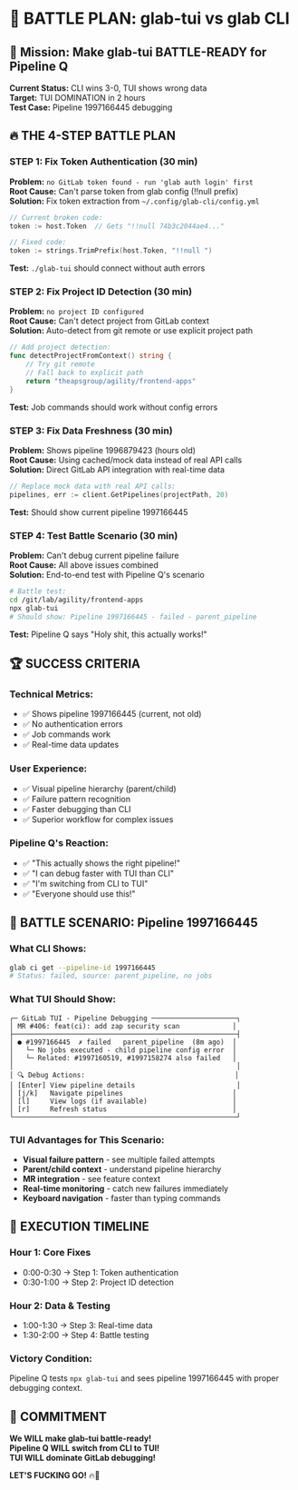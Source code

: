 # 🥊 BATTLE PLAN: glab-tui vs glab CLI

## 🎯 Mission: Make glab-tui BATTLE-READY for Pipeline Q

**Current Status:** CLI wins 3-0, TUI shows wrong data  
**Target:** TUI DOMINATION in 2 hours  
**Test Case:** Pipeline 1997166445 debugging

## 🔥 THE 4-STEP BATTLE PLAN

### **STEP 1: Fix Token Authentication (30 min)**
**Problem:** `no GitLab token found - run 'glab auth login' first`  
**Root Cause:** Can't parse token from glab config (!!null prefix)  
**Solution:** Fix token extraction from `~/.config/glab-cli/config.yml`

```go
// Current broken code:
token := host.Token  // Gets "!!null 74b3c2044ae4..."

// Fixed code:
token := strings.TrimPrefix(host.Token, "!!null ")
```

**Test:** `./glab-tui` should connect without auth errors

### **STEP 2: Fix Project ID Detection (30 min)**
**Problem:** `no project ID configured`  
**Root Cause:** Can't detect project from GitLab context  
**Solution:** Auto-detect from git remote or use explicit project path

```go
// Add project detection:
func detectProjectFromContext() string {
    // Try git remote
    // Fall back to explicit path
    return "theapsgroup/agility/frontend-apps"
}
```

**Test:** Job commands should work without config errors

### **STEP 3: Fix Data Freshness (30 min)**
**Problem:** Shows pipeline 1996879423 (hours old)  
**Root Cause:** Using cached/mock data instead of real API calls  
**Solution:** Direct GitLab API integration with real-time data

```go
// Replace mock data with real API calls:
pipelines, err := client.GetPipelines(projectPath, 20)
```

**Test:** Should show current pipeline 1997166445

### **STEP 4: Test Battle Scenario (30 min)**
**Problem:** Can't debug current pipeline failure  
**Root Cause:** All above issues combined  
**Solution:** End-to-end test with Pipeline Q's scenario

```bash
# Battle test:
cd /git/lab/agility/frontend-apps
npx glab-tui
# Should show: Pipeline 1997166445 - failed - parent_pipeline
```

**Test:** Pipeline Q says "Holy shit, this actually works!"

## 🏆 SUCCESS CRITERIA

### **Technical Metrics:**
- ✅ Shows pipeline 1997166445 (current, not old)
- ✅ No authentication errors
- ✅ Job commands work
- ✅ Real-time data updates

### **User Experience:**
- ✅ Visual pipeline hierarchy (parent/child)
- ✅ Failure pattern recognition
- ✅ Faster debugging than CLI
- ✅ Superior workflow for complex issues

### **Pipeline Q's Reaction:**
- ✅ "This actually shows the right pipeline!"
- ✅ "I can debug faster with TUI than CLI"
- ✅ "I'm switching from CLI to TUI"
- ✅ "Everyone should use this!"

## 🎯 BATTLE SCENARIO: Pipeline 1997166445

### **What CLI Shows:**
```bash
glab ci get --pipeline-id 1997166445
# Status: failed, source: parent_pipeline, no jobs
```

### **What TUI Should Show:**
```
┌─ GitLab TUI - Pipeline Debugging ─────────────────────┐
│ MR #406: feat(ci): add zap security scan             │
├───────────────────────────────────────────────────────┤
│ ● #1997166445  ✗ failed   parent_pipeline  (8m ago)  │
│   └─ No jobs executed - child pipeline config error  │
│   └─ Related: #1997160519, #1997158274 also failed   │
│                                                       │
│ 🔍 Debug Actions:                                     │
│ [Enter] View pipeline details                         │
│ [j/k]   Navigate pipelines                           │
│ [l]     View logs (if available)                     │
│ [r]     Refresh status                               │
└───────────────────────────────────────────────────────┘
```

### **TUI Advantages for This Scenario:**
- **Visual failure pattern** - see multiple failed attempts
- **Parent/child context** - understand pipeline hierarchy  
- **MR integration** - see feature context
- **Real-time monitoring** - catch new failures immediately
- **Keyboard navigation** - faster than typing commands

## 🚀 EXECUTION TIMELINE

### **Hour 1: Core Fixes**
- 0:00-0:30 → Step 1: Token authentication
- 0:30-1:00 → Step 2: Project ID detection

### **Hour 2: Data & Testing**
- 1:00-1:30 → Step 3: Real-time data
- 1:30-2:00 → Step 4: Battle testing

### **Victory Condition:**
Pipeline Q tests `npx glab-tui` and sees pipeline 1997166445 with proper debugging context.

## 💪 COMMITMENT

**We WILL make glab-tui battle-ready!**  
**Pipeline Q WILL switch from CLI to TUI!**  
**TUI WILL dominate GitLab debugging!**

**LET'S FUCKING GO!** 🔥🚀

